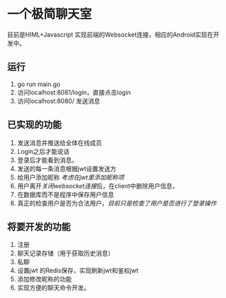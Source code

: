 # 一个极简聊天室

目前是HIML+Javascript 实现前端的Websocket连接，相应的Android实现在开发中。


## 运行
1. go run main.go
2. 访问localhost:8081/login，直接点击login
3. 访问localhost:8080/ 发送消息
## 已实现的功能
1. 发送消息并推送给全体在线成员
2. Login之后才能说话
3. 登录后才能看到消息。
1. 发送的每一条消息根据jwt设置发送方
2. 给用户添加昵称 *考虑在jwt里添加昵称项*
1. 用户离开*关闭websocket连接*后，在client中删除用户信息，
3. 在数据库而不是程序中保存用户信息
1. 真正的检查用户是否为合法用户，*目前只是检查了用户是否进行了登录操作*
## 将要开发的功能
1. 注册
4. 聊天记录存储（用于获取历史消息）
5. 私聊
3. 设置jwt 的Redis保存，实现刷新jwt和鉴权jwt
4. 添加修改昵称的功能
5. 实现方便的聊天命令开发。